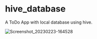 # hive_database

A ToDo App with local database using hive.

![Screenshot_20230223-164528](https://user-images.githubusercontent.com/93113467/220892594-0ff92645-cd64-4e15-be2e-13024fa7324a.png)
